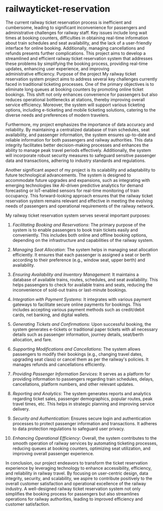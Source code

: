 # railwayticket-reservation
The current railway ticket reservation process is inefficient and cumbersome, leading to significant inconvenience for passengers and administrative challenges for railway staff. Key issues include long wait times at booking counters, difficulties in obtaining real-time information about train schedules and seat availability, and the lack of a user-friendly interface for online booking. Additionally, managing cancellations and refunds presents further complications. This project aims to develop a streamlined and efficient railway ticket reservation system that addresses these problems by simplifying the booking process, providing real-time updates, enhancing user experience, and improving administrative efficiency.
Purpose of the project
My railway ticket reservation system project aims to address several key challenges currently faced in traditional ticketing processes. One of the primary objectives is to eliminate long queues at booking counters by promoting online ticket bookings. This shift not only enhances convenience for passengers but also reduces operational bottlenecks at stations, thereby improving overall service efficiency. Moreover, the system will support various ticketing options, including e-ticketing and mobile ticketing solutions, catering to the diverse needs and preferences of modern travelers.

Furthermore, my project emphasizes the importance of data accuracy and reliability. By maintaining a centralized database of train schedules, seat availability, and passenger information, the system ensures up-to-date and reliable information for both passengers and railway authorities. This data integrity facilitates better decision-making processes and enhances the ability to manage peak travel periods effectively. Additionally, the system will incorporate robust security measures to safeguard sensitive passenger data and transactions, adhering to industry standards and regulations.

Another significant aspect of my project is its scalability and adaptability to future technological advancements. The system is designed to accommodate future upgrades and expansions, such as integrating with emerging technologies like AI-driven predictive analytics for demand forecasting or IoT-enabled sensors for real-time monitoring of train occupancy. This forward-looking approach ensures that the railway ticket reservation system remains relevant and effective in meeting the evolving needs of passengers and operational requirements of the railway network.

My railway ticket reservation system serves several important purposes:

1. *Facilitating Booking and Reservations*: The primary purpose of the system is to enable passengers to book train tickets easily and conveniently. This includes both online and offline booking options, depending on the infrastructure and capabilities of the railway system.

2. *Managing Seat Allocation*: The system helps in managing seat allocation efficiently. It ensures that each passenger is assigned a seat or berth according to their preference (e.g., window seat, upper berth) and availability.

3. *Ensuring Availability and Inventory Management*: It maintains a database of available trains, routes, schedules, and seat availability. This helps passengers to check for available trains and seats, reducing the inconvenience of sold-out trains or last-minute bookings.

4. *Integration with Payment Systems*: It integrates with various payment gateways to facilitate secure online payments for bookings. This includes accepting various payment methods such as credit/debit cards, net banking, and digital wallets.

5. *Generating Tickets and Confirmations*: Upon successful booking, the system generates e-tickets or traditional paper tickets with all necessary details such as passenger information, journey details, seat/berth allocation, and fare.

6. *Supporting Modifications and Cancellations*: The system allows passengers to modify their bookings (e.g., changing travel dates, upgrading seat class) or cancel them as per the railway's policies. It manages refunds and cancellations efficiently.

7. *Providing Passenger Information Services*: It serves as a platform for providing information to passengers regarding train schedules, delays, cancellations, platform numbers, and other relevant updates.

8. *Reporting and Analytics*: The system generates reports and analytics regarding ticket sales, passenger demographics, popular routes, peak travel times, etc. This helps in strategic planning and improving service delivery.

9. *Security and Authentication*: Ensures secure login and authentication processes to protect passenger information and transactions. It adheres to data protection regulations to safeguard user privacy.

10. *Enhancing Operational Efficiency*: Overall, the system contributes to the smooth operation of railway services by automating ticketing processes, reducing queues at booking counters, optimizing seat utilization, and improving overall passenger experience.


In conclusion, our project endeavors to transform the ticket reservation experience by leveraging technology to enhance accessibility, efficiency, and reliability in railway travel. By focusing on user-centric design, data integrity, security, and scalability, we aspire to contribute positively to the overall customer satisfaction and operational excellence of the railway industry. A well-designed railway ticket reservation system not only simplifies the booking process for passengers but also streamlines operations for railway authorities, leading to improved efficiency and customer satisfaction.
